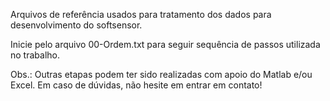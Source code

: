 Arquivos de referência usados para tratamento dos dados para desenvolvimento do softsensor.

Inicie pelo arquivo 00-Ordem.txt para seguir sequência de passos utilizada no trabalho.

Obs.: Outras etapas podem ter sido realizadas com apoio do Matlab e/ou Excel. Em caso de dúvidas, não hesite em entrar em contato!
